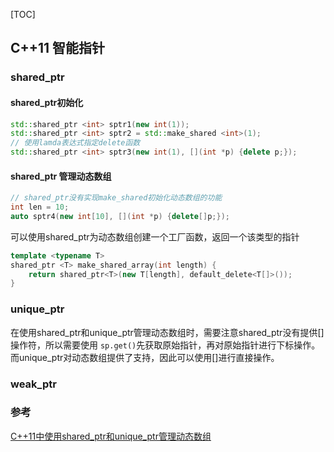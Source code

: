 [TOC]

## C++11 智能指针

### shared_ptr

#### shared_ptr初始化

```c++
std::shared_ptr <int> sptr1(new int(1));
std::shared_ptr <int> sptr2 = std::make_shared <int>(1);
// 使用lamda表达式指定delete函数
std::shared_ptr <int> sptr3(new int(1), [](int *p) {delete p;});  
```

#### shared_ptr 管理动态数组

```C++
// shared_ptr没有实现make_shared初始化动态数组的功能
int len = 10;
auto sptr4(new int[10], [](int *p) {delete[]p;});
```

可以使用shared_ptr为动态数组创建一个工厂函数，返回一个该类型的指针

```c++
template <typename T>
shared_ptr <T> make_shared_array(int length) {
	return shared_ptr<T>(new T[length], default_delete<T[]>());
}
```



### unique_ptr

在使用shared_ptr和unique_ptr管理动态数组时，需要注意shared_ptr没有提供[]操作符，所以需要使用 `sp.get()`先获取原始指针，再对原始指针进行下标操作。而unique_ptr对动态数组提供了支持，因此可以使用[]进行直接操作。

### weak_ptr



### 参考

[C++11中使用shared_ptr和unique_ptr管理动态数组](https://blog.csdn.net/wks19891215/article/details/50992171)



